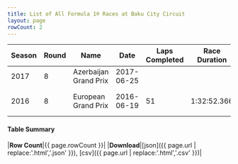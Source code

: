 ```yaml
---
title: List of All Formula 1® Races at Baku City Circuit
layout: page
rowCount: 2
---
```


| Season | Round | Name | Date | Laps Completed | Race Duration | Winning Driver | Winning Constructor |
|--|--|--|--|--|--|--|--|
| 2017 | 8 | Azerbaijan Grand Prix | 2017-06-25 |   |   |   |   |
| 2016 | 8 | European Grand Prix | 2016-06-19 | 51 | 1:32:52.366 | Nico Rosberg 🇩🇪 | Mercedes 🇩🇪 |

#### Table Summary

|**Row Count**|{{ page.rowCount }}|
|**Download**|[json]({{ page.url | replace:'.html','.json' }}), [csv]({{ page.url | replace:'.html','.csv' }})|
